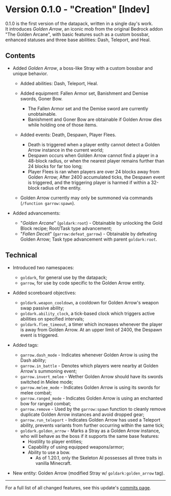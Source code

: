 # Version 0.1.0 - "Creation" \[Indev\]

0.1.0 is the first version of the datapack, written in a single day's work.  
It introduces *Golden Arrow*, an iconic mob from the original Bedrock addon "The Golden Arcane", with basic features such as a custom bossbar, enhanced statuses and three base abilities: Dash, Teleport, and Heal.

## Contents

* Added *Golden Arrow*, a boss-like Stray with a custom bossbar and unique behavior.

  * Added abilities: Dash, Teleport, Heal.
  * Added equipment: Fallen Armor set, Banishment and Demise swords, Goner Bow.
    * The Fallen Armor set and the Demise sword are currently unobtainable.
    * Banishment and Goner Bow are obtainable if Golden Arrow dies while holding one of those items.

  * Added events: Death, Despawn, Player Flees.
    * Death is triggered when a player entity cannot detect a Golden Arrow instance in the current world;
    * Despawn occurs when Golden Arrow cannot find a player in a 48-block radius, or when the nearest player remains further than 24 blocks for far too long;
    * Player Flees is ran when players are over 24 blocks away from Golden Arrow; After 2400 accumulated ticks, the Despawn event is triggered, and the triggering player is harmed if within a 32-block radius of the entity.

  * Golden Arrow currently may only be summoned via commands (`/function garrow:spawn`).

* Added advancements:
  * "*Golden Arcane*" (`goldark:root`) - Obtainable by unlocking the Gold Block recipe; Root/Task type advancement;
  * "*Fallen Deceit*" (`garrow:defeat_garrow`) - Obtainable by defeating Golden Arrow; Task type advancement with parent `goldark:root`.

## Technical

* Introduced two namespaces:
  * `goldark`, for general use by the datapack;
  * `garrow`, for use by code specific to the Golden Arrow entity.

* Added scoreboard objectives:
  * `goldark.weapon_cooldown`, a cooldown for Golden Arrow's weapon swap passive ability;
  * `goldark.ability_clock`, a tick-based clock which triggers active abilities on specified intervals;
  * `goldark.flee_timeout`, a timer which increases whenever the player is away from Golden Arrow. At an upper limit of 2400, the Despawn event is triggered.

* Added tags:
  * `garrow.dash_mode` - Indicates whenever Golden Arrow is using the Dash ability;
  * `garrow.in_battle` - Denotes which players were nearby at Golden Arrow's summoning event;
  * `garrow.invert_melee` - Wether Golden Arrow should have its swords switched in Melee mode;
  * `garrow.melee_mode` - Indicates Golden Arrow is using its swords for melee combat;
  * `garrow.ranged_mode` - Indicates Golden Arrow is using an enchanted bow for ranged combat;
  * `garrow.remove` - Used by the `garrow:spawn` function to cleanly remove duplicate Golden Arrow instances and avoid dropped gear;
  * `garrow.run_teleport` - Indicates Golden Arrow has used a Teleport ability, prevents variants from further occurring within the same tick;
  * `goldark.golden_arrow` - Marks a Stray as a Golden Arrow instance, who will behave as the boss if it supports the same base features:
    * Hostility to player entities;
    * Capability of using equipped weapons/armor;
    * Ability to use a bow.
      * As of 1.20.1, only the Skeleton AI possesses all three traits in vanilla Minecraft.

* New entity: Golden Arrow (modified Stray w/ `goldark:golden_arrow` tag).

---

For a full list of all changed features, see this update's [commits page](https://github.com/Ayden-Foxx/GoldenArcane/commit/35bef98caba73519889bf4fcb437a291a5580469).
